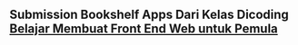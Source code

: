 <h2>Submission <b>Bookshelf Apps</b> Dari Kelas Dicoding <a href="https://www.dicoding.com/academies/315/">Belajar Membuat Front End Web untuk Pemula</a></h2>
